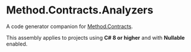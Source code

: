 # Method.Contracts.Analyzers

A code generator companion for [Method.Contracts](https://github.com/dlebansais/Method.Contracts).

This assembly applies to projects using **C# 8 or higher** and with **Nullable** enabled.

